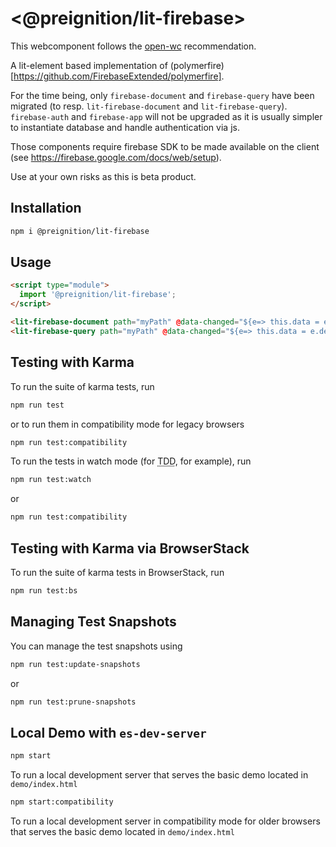# \<@preignition/lit-firebase>

This webcomponent follows the [open-wc](https://github.com/open-wc/open-wc) recommendation.

A lit-element based implementation of (polymerfire)[https://github.com/FirebaseExtended/polymerfire]. 

For the time being, only `firebase-document` and `firebase-query` have been migrated (to resp. `lit-firebase-document` and `lit-firebase-query`). 
`firebase-auth` and `firebase-app` will not be upgraded as it is usually simpler to instantiate database and handle authentication via js. 

Those components require firebase SDK to be made available on the client (see https://firebase.google.com/docs/web/setup).

Use at your own risks as this is beta product. 


## Installation
```bash
npm i @preignition/lit-firebase
```

## Usage
```html
<script type="module">
  import '@preignition/lit-firebase';
</script>

<lit-firebase-document path="myPath" @data-changed="${e=> this.data = e.detail.value}"></lit-firebase-document>
<lit-firebase-query path="myPath" @data-changed="${e=> this.data = e.detail.value}"></lit-firebase-query>
```

## Testing with Karma
To run the suite of karma tests, run
```bash
npm run test
```
or to run them in compatibility mode for legacy browsers
```bash
npm run test:compatibility
```

To run the tests in watch mode (for <abbr title="test driven development">TDD</abbr>, for example), run

```bash
npm run test:watch
```
or
```bash
npm run test:compatibility
```

## Testing with Karma via BrowserStack
To run the suite of karma tests in BrowserStack, run
```bash
npm run test:bs
```

## Managing Test Snapshots
You can manage the test snapshots using
```bash
npm run test:update-snapshots
```
or
```bash
npm run test:prune-snapshots
```


## Local Demo with `es-dev-server`
```bash
npm start
```
To run a local development server that serves the basic demo located in `demo/index.html`

```bash
npm start:compatibility
```
To run a local development server in compatibility mode for older browsers that serves the basic demo located in `demo/index.html`
